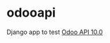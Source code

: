 # odooapi
Django app to test [Odoo API 10.0](https://www.odoo.com/documentation/10.0/api_integration.html)
